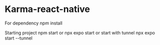 # Karma-react-native

For dependency
npm install 

Starting project 
npm start 
or 
npx expo start
or start with tunnel 
npx expo start --tunnel
